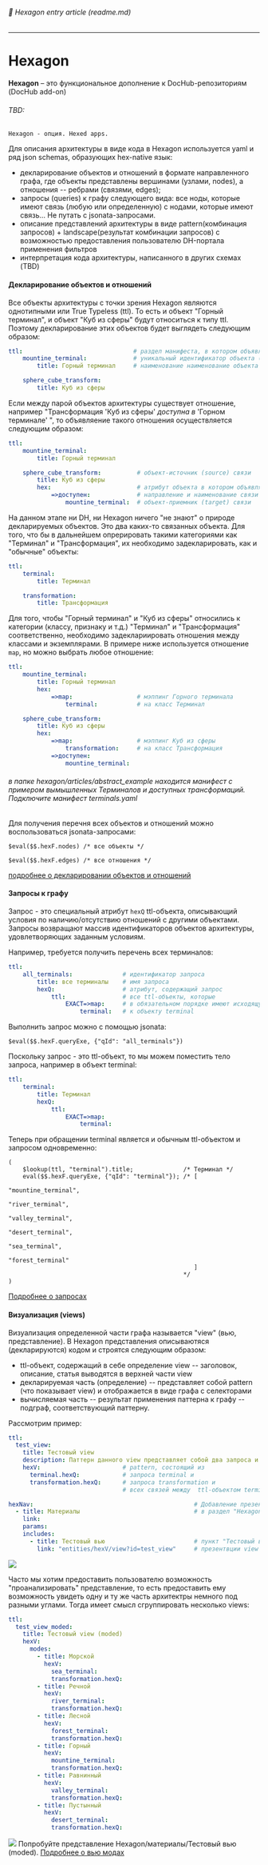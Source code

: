 ###### :orange_book: Hexagon entry article (readme.md)

---

# Hexagon

**Hexagon** – это функциональное дополнение к DocHub-репозиториям (DocHub add-on)

###### TBD:
    Hexagon - опция. Hexed apps. 

Для описания архитектуры в виде кода в Hexagon используется yaml и ряд json schemas, образующих hex-native язык:
* декларирование объектов и отношений в формате направленного графа, где объекты представлены вершинами (узлами, nodes), а отношения -- ребрами (связями, edges);
* запросы (queries) к графу следующего вида: все ноды, которые имеют связь (любую или определенную) с нодами, которые имеют связь... Не путать с jsonata-запросами.
* описание представлений архитектуры в виде pattern(комбинация запросов) + landscape(результат комбинации запросов) с возможностью предоставления пользователю DH-портала применения фильтров
* интерпретация кода архитектуры, написанного в других схемах (TBD)

#### Декларирование объектов и отношений
Все объекты архитектуры с точки зрения Hexagon являются однотипными или True Typeless (ttl). То есть и объект "Горный терминал", и объект "Куб из сферы" будут относиться к типу ttl. Поэтому декларирование этих объектов будет выглядеть следующим образом:
```yaml
ttl:                               # раздел манифеста, в котором объявляются любые объекты архитектуры
    mountine_terminal:             # уникальный идентификатор объекта (рекомендуем использовать концепцию DDD)
        title: Горный терминал     # наименование наименование объекта

    sphere_cube_transform:
        title: Куб из сферы
```

Если между парой объектов архитектуры существует отношение, например "Трансформация 'Куб из сферы' *доступна в* 'Горном терминале'  ", то объявляение такого отношения осуществляется следующим образом:
```yaml
ttl:                        
    mountine_terminal:              
        title: Горный терминал

    sphere_cube_transform:          # объект-источник (source) связи
        title: Куб из сферы
        hex:                        # атрибут объекта в котором объявляются связи
            =>доступен:             # направление и наименование связи
                mountine_terminal:  # объект-приемник (target) связи
```

На данном этапе ни DH, ни Hexagon ничего "не знают" о природе декларируемых объектов. Это два каких-то связанных объекта. Для того, что бы в дальнейшем опрерировать такими категориями как "Терминал" и "Трансформация", их необходимо задекларировать, как и "обычные" объекты:

```yaml
ttl:                        
    terminal:              
        title: Терминал

    transformation:          
        title: Трансформация
```
Для того, чтобы "Горный терминал" и "Куб из сферы" относились к категории (классу, признаку и т.д.) "Терминал" и "Трансформация" соответственно, необходимо задеклариировать отношения между классами и экземплярами. В примере ниже используется отношение `map`, но можно выбрать любое отношение:
```yaml
ttl:                        
    mountine_terminal:              
        title: Горный терминал
        hex:
            =>map:                  # мэппинг Горного терминала
                terminal:           # на класс Терминал

    sphere_cube_transform:          
        title: Куб из сферы
        hex:
            =>map:                  # мэппинг Куб из сферы
                transformation:     # на класс Трансформация
            =>доступен:            
                mountine_terminal:  
```
###### в папке hexagon/articles/abstract_example находится манифест с примером вымышленных Терминалов и доступных трансформаций. Подключите манифест terminals.yaml

Для получения перечня всех объектов  и отношений можно воспользоваться jsonata-запросами:
```jsonata
$eval($$.hexF.nodes) /* все объекты */
```
```jsonata
$eval($$.hexF.edges) /* все отношения */
```

[подробнее о декларировании объектов и отношений](/entities/articles/blank?id=hex_declare)

#### Запросы к графу
Запрос - это специальный атрибут `hexQ` ttl-объекта, описывающий условия по наличию/отсутствию отношений с другими объектами. Запросы возвращают массив идентификаторов объектов архитектуры, удовлетворяющих заданным условиям. 

Например, требуется получить перечень всех терминалов:
```yaml
ttl:
    all_terminals:              # идентификатор запроса
        title: все терминалы    # имя запроса
        hexQ:                   # атрибут, содержащий запрос
            ttl:                # все ttl-объекты, которые
                EXACT=>map:     # в обязательном порядке имеют исходящую связь "map"
                    terminal:   # к объекту terminal
```
Выполнить запрос можно с помощью jsonata:
```jsonata
$eval($$.hexF.queryExe, {"qId": "all_terminals"})
```
Поскольку запрос - это ttl-объект, то мы можем поместить тело запроса, например в объект terminal:
```yaml
ttl:                        
    terminal:              
        title: Терминал
        hexQ:                   
            ttl:                
                EXACT=>map:     
                    terminal:   
```
Теперь при обращении terminal является и обычным ttl-объектом и запросом одновременно:
```jsonata
(
    $lookup(ttl, "terminal").title;              /* Терминал */
    eval($$.hexF.queryExe, {"qId": "terminal"}); /* [
                                                        "mountine_terminal",
                                                        "river_terminal",
                                                        "valley_terminal",
                                                        "desert_terminal",
                                                        "sea_terminal",
                                                        "forest_terminal"
                                                    ]
                                                 */
)
```
[Подробнее о запросах](/entities/articles/blank?id=hex_queries)

#### Визуализация (views)
Визуализация определенной части графа называется "view" (вью, представление). В Hexagon представления описываютяся (декларируются) кодом и строятся следующим образом:
* ttl-объект, содержащий в себе определение view -- заголовок, описание, статья выводятся в верхней части view
* декларируемая часть (определение) -- представляет собой pattern (что показывает view) и отображается в виде графа с селекторами
* вычисляемая часть -- результат применения паттерна к графу -- подграф, соответствующий паттерну.

Рассмотрим пример:
```yaml
ttl:  
  test_view:
    title: Тестовый view
    description: Паттерн данного view представляет собой два запроса и связи между ними
    hexV:                       # pattern, состоящий из
      terminal.hexQ:            # запроса terminal и
      transformation.hexQ:      # запроса transformation и
                                # всех связей между  ttl-объектом terminal и ttl-объектом transformation (по умолчанию)

hexNav:                                             # Добавление презентаций DH в меню, в частности,
  - title: Материалы                                # в раздел "Hexagon/Материалы" добавить
    link: 
    params:
    includes:
      - title: Тестовый вью                         # пункт "Тестовый вью", ведущий к
        link: "entities/hexV/view?id=test_view"     # презентвции view of entity hexV и параметром id=test_view
```
![](articles/view_code_rendering.png)

Часто мы хотим предоставить пользователю возможность "проанализировать" представление, то есть предоставить ему возможность увидеть одну и ту же часть архитектры немного под разными углами. Тогда имеет смысл сгруппировать несколько views:

```yaml
ttl:
  test_view_moded:
    title: Тестовый view (moded)
    hexV:
      modes:
        - title: Морской
          hexV:
            sea_terminal:
            transformation.hexQ:
        - title: Речной
          hexV:
            river_terminal:
            transformation.hexQ:
        - title: Лесной
          hexV:
            forest_terminal:
            transformation.hexQ:
        - title: Горный
          hexV:
            mountine_terminal:
            transformation.hexQ:
        - title: Равнинный
          hexV:
            valley_terminal:
            transformation.hexQ:
        - title: Пустынный
          hexV:
            desert_terminal:
            transformation.hexQ:
```
![](articles/view_moded.png)
Попробуйте представление Hexagon/материалы/Тестовый вью (moded). [Подробнее о вью модах](/entities/articles/blank?id=hex_views)